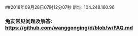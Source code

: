 ##2018年09月28日07时12分07秒 新址: 104.248.160.96
### 兔友常见问题及解答: https://github.com/wanggonging/d/blob/w/FAQ.md
